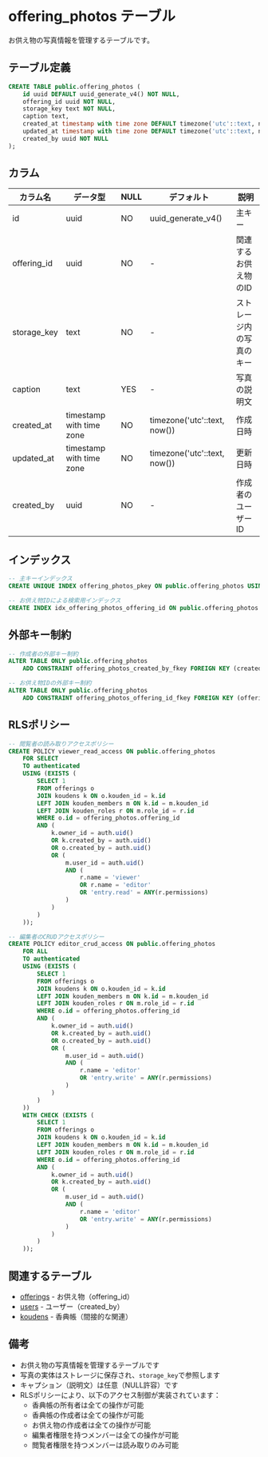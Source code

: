 # offering_photos テーブル

お供え物の写真情報を管理するテーブルです。

## テーブル定義

```sql
CREATE TABLE public.offering_photos (
    id uuid DEFAULT uuid_generate_v4() NOT NULL,
    offering_id uuid NOT NULL,
    storage_key text NOT NULL,
    caption text,
    created_at timestamp with time zone DEFAULT timezone('utc'::text, now()) NOT NULL,
    updated_at timestamp with time zone DEFAULT timezone('utc'::text, now()) NOT NULL,
    created_by uuid NOT NULL
);
```

## カラム

| カラム名 | データ型 | NULL | デフォルト | 説明 |
|---------|----------|------|------------|------|
| id | uuid | NO | uuid_generate_v4() | 主キー |
| offering_id | uuid | NO | - | 関連するお供え物のID |
| storage_key | text | NO | - | ストレージ内の写真のキー |
| caption | text | YES | - | 写真の説明文 |
| created_at | timestamp with time zone | NO | timezone('utc'::text, now()) | 作成日時 |
| updated_at | timestamp with time zone | NO | timezone('utc'::text, now()) | 更新日時 |
| created_by | uuid | NO | - | 作成者のユーザーID |

## インデックス

```sql
-- 主キーインデックス
CREATE UNIQUE INDEX offering_photos_pkey ON public.offering_photos USING btree (id);

-- お供え物IDによる検索用インデックス
CREATE INDEX idx_offering_photos_offering_id ON public.offering_photos USING btree (offering_id);
```

## 外部キー制約

```sql
-- 作成者の外部キー制約
ALTER TABLE ONLY public.offering_photos
    ADD CONSTRAINT offering_photos_created_by_fkey FOREIGN KEY (created_by) REFERENCES auth.users(id);

-- お供え物IDの外部キー制約
ALTER TABLE ONLY public.offering_photos
    ADD CONSTRAINT offering_photos_offering_id_fkey FOREIGN KEY (offering_id) REFERENCES public.offerings(id);
```

## RLSポリシー

```sql
-- 閲覧者の読み取りアクセスポリシー
CREATE POLICY viewer_read_access ON public.offering_photos
    FOR SELECT
    TO authenticated
    USING (EXISTS (
        SELECT 1
        FROM offerings o
        JOIN koudens k ON o.kouden_id = k.id
        LEFT JOIN kouden_members m ON k.id = m.kouden_id
        LEFT JOIN kouden_roles r ON m.role_id = r.id
        WHERE o.id = offering_photos.offering_id
        AND (
            k.owner_id = auth.uid()
            OR k.created_by = auth.uid()
            OR o.created_by = auth.uid()
            OR (
                m.user_id = auth.uid()
                AND (
                    r.name = 'viewer'
                    OR r.name = 'editor'
                    OR 'entry.read' = ANY(r.permissions)
                )
            )
        )
    ));

-- 編集者のCRUDアクセスポリシー
CREATE POLICY editor_crud_access ON public.offering_photos
    FOR ALL
    TO authenticated
    USING (EXISTS (
        SELECT 1
        FROM offerings o
        JOIN koudens k ON o.kouden_id = k.id
        LEFT JOIN kouden_members m ON k.id = m.kouden_id
        LEFT JOIN kouden_roles r ON m.role_id = r.id
        WHERE o.id = offering_photos.offering_id
        AND (
            k.owner_id = auth.uid()
            OR k.created_by = auth.uid()
            OR o.created_by = auth.uid()
            OR (
                m.user_id = auth.uid()
                AND (
                    r.name = 'editor'
                    OR 'entry.write' = ANY(r.permissions)
                )
            )
        )
    ))
    WITH CHECK (EXISTS (
        SELECT 1
        FROM offerings o
        JOIN koudens k ON o.kouden_id = k.id
        LEFT JOIN kouden_members m ON k.id = m.kouden_id
        LEFT JOIN kouden_roles r ON m.role_id = r.id
        WHERE o.id = offering_photos.offering_id
        AND (
            k.owner_id = auth.uid()
            OR k.created_by = auth.uid()
            OR (
                m.user_id = auth.uid()
                AND (
                    r.name = 'editor'
                    OR 'entry.write' = ANY(r.permissions)
                )
            )
        )
    ));
```

## 関連するテーブル

- [offerings](./offerings.md) - お供え物（offering_id）
- [users](./users.md) - ユーザー（created_by）
- [koudens](./koudens.md) - 香典帳（間接的な関連）

## 備考

- お供え物の写真情報を管理するテーブルです
- 写真の実体はストレージに保存され、`storage_key`で参照します
- キャプション（説明文）は任意（NULL許容）です
- RLSポリシーにより、以下のアクセス制御が実装されています：
  - 香典帳の所有者は全ての操作が可能
  - 香典帳の作成者は全ての操作が可能
  - お供え物の作成者は全ての操作が可能
  - 編集者権限を持つメンバーは全ての操作が可能
  - 閲覧者権限を持つメンバーは読み取りのみ可能 